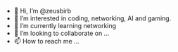 - 👋 Hi, I’m @zeusbirb
- 👀 I’m interested in coding, networking, AI and gaming.
- 🌱 I’m currently learning networking
- 💞️ I’m looking to collaborate on ...
- 📫 How to reach me ...

<!---
zeusbirb/zeusbirb is a ✨ special ✨ repository because its `README.md` (this file) appears on your GitHub profile.
You can click the Preview link to take a look at your changes.
--->
